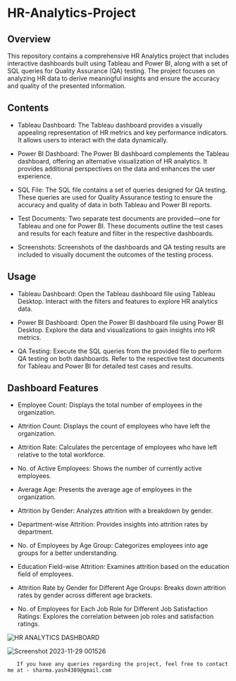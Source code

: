 # HR-Analytics-Project

## Overview
This repository contains a comprehensive HR Analytics project that includes interactive dashboards built using Tableau and Power BI, along with a set of SQL queries for Quality Assurance (QA) testing. The project focuses on analyzing HR data to derive meaningful insights and ensure the accuracy and quality of the presented information.

## Contents
- Tableau Dashboard: The Tableau dashboard provides a visually appealing representation of HR metrics and key performance indicators. It allows users to interact with the data dynamically.

- Power BI Dashboard: The Power BI dashboard complements the Tableau dashboard, offering an alternative visualization of HR analytics. It provides additional perspectives on the data and enhances the user experience.

- SQL File: The SQL file contains a set of queries designed for QA testing. These queries are used for Quality Assurance testing to ensure the accuracy and quality of data in both Tableau and Power BI reports.

- Test Documents: Two separate test documents are provided—one for Tableau and one for Power BI. These documents outline the test cases and results for each feature and filter in the respective dashboards.

- Screenshots: Screenshots of the dashboards and QA testing results are included to visually document the outcomes of the testing process.

## Usage
- Tableau Dashboard:
Open the Tableau dashboard file using Tableau Desktop.
Interact with the filters and features to explore HR analytics data.

- Power BI Dashboard:
Open the Power BI dashboard file using Power BI Desktop.
Explore the data and visualizations to gain insights into HR metrics.

- QA Testing:
Execute the SQL queries from the provided file to perform QA testing on both dashboards.
Refer to the respective test documents for Tableau and Power BI for detailed test cases and results.

## Dashboard Features
- Employee Count: Displays the total number of employees in the organization.

- Attrition Count: Displays the count of employees who have left the organization.

- Attrition Rate: Calculates the percentage of employees who have left relative to the total workforce.

- No. of Active Employees: Shows the number of currently active employees.

- Average Age: Presents the average age of employees in the organization.

- Attrition by Gender: Analyzes attrition with a breakdown by gender.

- Department-wise Attrition: Provides insights into attrition rates by department.

- No. of Employees by Age Group: Categorizes employees into age groups for a better understanding.

- Education Field-wise Attrition: Examines attrition based on the education field of employees.

- Attrition Rate by Gender for Different Age Groups: Breaks down attrition rates by gender across different age brackets.

- No. of Employees for Each Job Role for Different Job Satisfaction Ratings: Explores the correlation between job roles and satisfaction ratings.

![HR ANALYTICS DASHBOARD](https://github.com/yashsharma1812/HR-Analytics-Project/assets/145771141/70bf5878-025f-476a-9992-dfc71b766e23)

![Screenshot 2023-11-29 001526](https://github.com/yashsharma1812/HR-Analytics-Project/assets/145771141/39ce322d-707c-4331-9843-df1e368ce7d2)

       If you have any queries regarding the project, feel free to contact me at - sharma.yash4389@gmail.com
